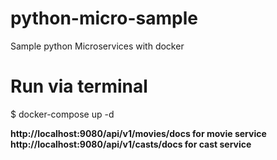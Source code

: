 # python-micro-sample
Sample python Microservices with docker

# Run via terminal
$ docker-compose up -d

**http://localhost:9080/api/v1/movies/docs for movie service**
**http://localhost:9080/api/v1/casts/docs for cast service**
